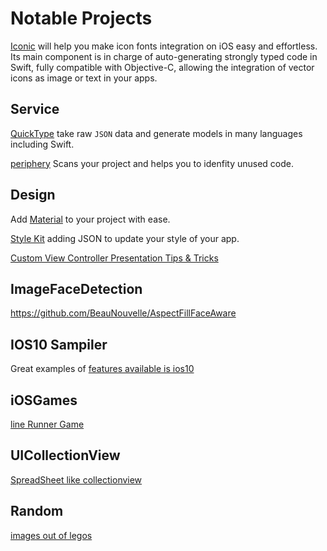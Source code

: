 # Notable Projects

[Iconic](https://github.com/dzenbot/Iconic) will help you make icon fonts integration on iOS easy and effortless. Its main component is in charge of auto-generating strongly typed code in Swift, fully compatible with Objective-C, allowing the integration of vector icons as image or text in your apps.

## Service
[QuickType](https://swift.quicktype.io/) take raw `JSON` data and generate models in many languages including Swift.

[periphery](https://github.com/peripheryapp/periphery) Scans your project and helps you to idenfity unused code.

## Design
Add [Material](https://github.com/CosmicMind/Material) to your project with ease. 

[Style Kit](https://github.com/146BC/StyleKit) adding JSON to update your style of your app.

[Custom View Controller Presentation Tips & Tricks](https://kylebashour.com/posts/custom-view-controller-presentation-tips)

## ImageFaceDetection
https://github.com/BeauNouvelle/AspectFillFaceAware

## IOS10 Sampiler
Great examples of [features available is ios10](https://github.com/shu223/iOS-10-Sampler)

## iOSGames
[line Runner Game](https://github.com/jocelynlih/SwiftGameBook)

## UICollectionView
[SpreadSheet like collectionview](https://www.brightec.co.uk/ideas/uicollectionview-using-horizontal-and-vertical-scrolling-sticky-rows-and-columns)

## Random
[images out of legos](https://github.com/StefanLage/LegofySwift)
